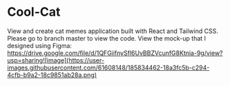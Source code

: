 # Cool-Cat
View and create cat memes application built with React and Tailwind CSS. Please go to branch master to view the code. 
View the mock-up that I designed using Figma: https://drive.google.com/file/d/1QFGiifnySfl6UvBBZVcunfG8Ktnia-9g/view?usp=sharing![image](https://user-images.githubusercontent.com/61608148/185834462-18a3fc5b-c294-4cfb-b9a2-18c9851ab28a.png)

